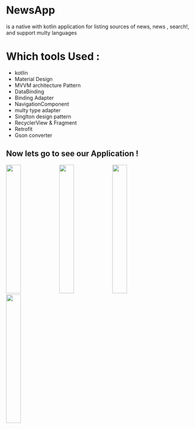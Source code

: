 # NewsApp
is a native with kotlin application for listing sources of news, news , search!, 
and support multy languages


# Which tools Used :
* kotlin
* Material Design
* MVVM architecture Pattern
* DataBinding
* Binding Adapter
* NavigationComponent
* multy type adapter
* Singlton design pattern
* RecyclerView & Fragment
* Retrofit 
* Gson converter
                       


## Now lets go to see our Application !

<div>
<img width="28%" height="350" src="https://user-images.githubusercontent.com/55314273/185539501-3075d338-9d75-4ed0-b2c9-d4baa59db0b9.jpeg">

<img width="28%" height="350" src="https://user-images.githubusercontent.com/55314273/185539530-cf4e8859-76a5-4194-b016-10fcddbcfacb.jpeg">

<img width="28%" height="350" src="https://user-images.githubusercontent.com/55314273/185540218-559893c1-8415-4655-bccc-a728066563c0.jpeg">
<img width="28%" height="350" src="https://user-images.githubusercontent.com/55314273/185539839-969182a4-d839-4fa5-b3c3-b18c4347ac36.jpeg">

